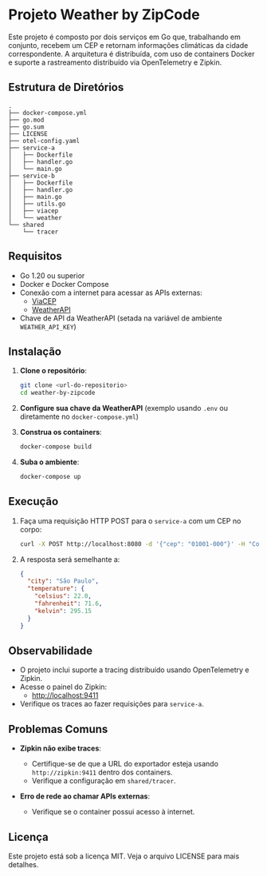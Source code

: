 # Projeto Weather by ZipCode

Este projeto é composto por dois serviços em Go que, trabalhando em conjunto, recebem um CEP e retornam informações climáticas da cidade correspondente. A arquitetura é distribuída, com uso de containers Docker e suporte a rastreamento distribuído via OpenTelemetry e Zipkin.

## Estrutura de Diretórios

```
.
├── docker-compose.yml
├── go.mod
├── go.sum
├── LICENSE
├── otel-config.yaml
├── service-a
│   ├── Dockerfile
│   ├── handler.go
│   └── main.go
├── service-b
│   ├── Dockerfile
│   ├── handler.go
│   ├── main.go
│   ├── utils.go
│   ├── viacep
│   └── weather
└── shared
    └── tracer
```

## Requisitos

- Go 1.20 ou superior
- Docker e Docker Compose
- Conexão com a internet para acessar as APIs externas:
  - [ViaCEP](https://viacep.com.br/)
  - [WeatherAPI](https://www.weatherapi.com/)
- Chave de API da WeatherAPI (setada na variável de ambiente `WEATHER_API_KEY`)

## Instalação

1. **Clone o repositório**:
   ```bash
   git clone <url-do-repositorio>
   cd weather-by-zipcode
   ```

2. **Configure sua chave da WeatherAPI** (exemplo usando `.env` ou diretamente no `docker-compose.yml`)

3. **Construa os containers**:
   ```bash
   docker-compose build
   ```

4. **Suba o ambiente**:
   ```bash
   docker-compose up
   ```

## Execução

1. Faça uma requisição HTTP POST para o `service-a` com um CEP no corpo:
   ```bash
   curl -X POST http://localhost:8080 -d '{"cep": "01001-000"}' -H "Content-Type: application/json"
   ```

2. A resposta será semelhante a:
   ```json
   {
     "city": "São Paulo",
     "temperature": {
       "celsius": 22.0,
       "fahrenheit": 71.6,
       "kelvin": 295.15
     }
   }
   ```

## Observabilidade

- O projeto inclui suporte a tracing distribuído usando OpenTelemetry e Zipkin.
- Acesse o painel do Zipkin:
  - [http://localhost:9411](http://localhost:9411)
- Verifique os traces ao fazer requisições para `service-a`.

## Problemas Comuns

- **Zipkin não exibe traces**:
  - Certifique-se de que a URL do exportador esteja usando `http://zipkin:9411` dentro dos containers.
  - Verifique a configuração em `shared/tracer`.

- **Erro de rede ao chamar APIs externas**:
  - Verifique se o container possui acesso à internet.

## Licença

Este projeto está sob a licença MIT. Veja o arquivo LICENSE para mais detalhes.
